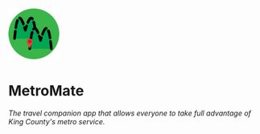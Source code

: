 # <img src="/metromatelogo.png" width="20%" height="20%">
# MetroMate
*The travel companion app that allows everyone to take full advantage of King County's metro service.*
